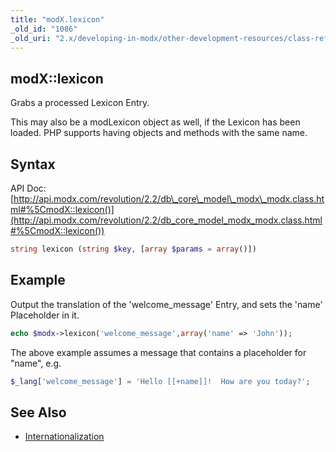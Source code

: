 ```yaml
---
title: "modX.lexicon"
_old_id: "1086"
_old_uri: "2.x/developing-in-modx/other-development-resources/class-reference/modx/modx.lexicon"
---
```


## modX::lexicon

Grabs a processed Lexicon Entry.

This may also be a modLexicon object as well, if the Lexicon has been loaded. PHP supports having objects and methods with the same name.

## Syntax

API Doc: [http://api.modx.com/revolution/2.2/db\_core\_model\_modx\_modx.class.html#%5CmodX::lexicon()](http://api.modx.com/revolution/2.2/db_core_model_modx_modx.class.html#%5CmodX::lexicon())

``` php
string lexicon (string $key, [array $params = array()])
```

## Example

Output the translation of the 'welcome\_message' Entry, and sets the 'name' Placeholder in it.

``` php
echo $modx->lexicon('welcome_message',array('name' => 'John'));
```

The above example assumes a message that contains a placeholder for "name", e.g.

``` php
$_lang['welcome_message'] = 'Hello [[+name]]!  How are you today?';
```

## See Also

- [Internationalization](extending-modx/internationalization "Internationalization")